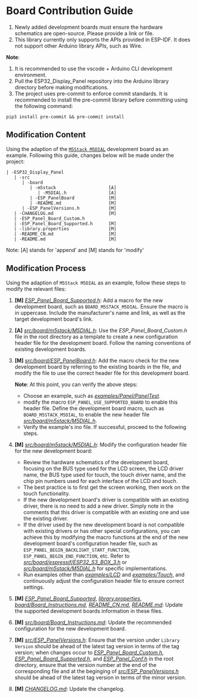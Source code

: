 # Board Contribution Guide

1. Newly added development boards must ensure the hardware schematics are open-source. Please provide a link or file.
2. This library currently only supports the APIs provided in ESP-IDF. It does not support other Arduino library APIs, such as Wire.

**Note**:
1. It is recommended to use the vscode + Arduino CLI development environment.
2. Pull the ESP32_Display_Panel repository into the Arduino library directory before making modifications.
3. The project uses pre-commit to enforce commit standards. It is recommended to install the pre-commit library before committing using the following command:

```
pip3 install pre-commit && pre-commit install
```

## Modification Content

Using the adaption of the [`M5Stack M5DIAL`](https://github.com/esp-arduino-libs/ESP32_Display_Panel/commit/1886c668468626b9dd2ae975f7db12df5413378e) development board as an example. Following this guide, changes below will be made under the project:

```
| -ESP32_Display_Panel
   | -src
      | -board
         | -m5stack                    [A]
            | -M5DIAL.h                [A]
         | -ESP_PanelBoard             [M]
         | -README.md                  [M]
      | -ESP_PanelVersions.h           [M]
   | -CHANGELOG.md                     [M]
   | -ESP_Panel_Board_Custom.h         
   | -ESP_Panel_Board_Supported.h      [M]
   | -library.properties               [M]
   | -README_CN.md                     [M]
   | -README.md                        [M]
```
Note: [A] stands for 'append' and [M] stands for 'modify'

## Modification Process

Using the adaption of `M5Stack M5DIAL` as an example, follow these steps to modify the relevant files:

1. **[M]** *[ESP_Panel_Board_Supported.h](../../ESP_Panel_Board_Supported.h)*: Add a macro for the new development board, such as `BOARD_M5STACK_M5DIAL`. Ensure the macro is in uppercase. Include the manufacturer's name and link, as well as the target development board's link.
2. **[A]** *[src/board/m5stack/M5DIAL.h](../board/m5stack/M5DIAL.h)*: Use the *ESP_Panel_Board_Custom.h* file in the root directory as a template to create a new configuration header file for the development board. Follow the naming conventions of existing development boards.
3. **[M]** *[src/board/ESP_PanelBoard.h](../board/ESP_PanelBoard.h)*: Add the macro check for the new development board by referring to the existing boards in the file, and modify the file to use the correct header file for this development board.

   **Note**: At this point, you can verify the above steps:

      - Choose an example, such as *[examples/Panel/PanelTest](../../examples/Panel/PanelTest/)*.
      - modify the macro `ESP_PANEL_USE_SUPPORTED_BOARD` to enable this header file. Define the development board macro, such as `BOARD_M5STACK_M5DIAL`, to enable the new header file *[src/board/m5stack/M5DIAL.h](../board/m5stack/M5DIAL.h)*.
      - Verify the example's ino file. If successful, proceed to the following steps.

4. **[M]** *[src/board/m5stack/M5DIAL.h](../board/m5stack/M5DIAL.h)*: Modify the configuration header file for the new development board:
   - Review the hardware schematics of the development board, focusing on the BUS type used for the LCD screen, the LCD driver name, the BUS type used for touch, the touch driver name, and the chip pin numbers used for each interface of the LCD and touch.
   - The best practice is to first get the screen working, then work on the touch functionality.
   - If the new development board's driver is compatible with an existing driver, there is no need to add a new driver. Simply note in the comments that this driver is compatible with an existing one and use the existing driver.
   - If the driver used by the new development board is not compatible with existing drivers or has other special configurations, you can achieve this by modifying the macro functions at the end of the new development board's configuration header file, such as `ESP_PANEL_BEGIN_BACKLIGHT_START_FUNCTION`, `ESP_PANEL_BEGIN_END_FUNCTION`, etc. Refer to *[src/board/espressif/ESP32_S3_BOX_3.h](../board/espressif/ESP32_S3_BOX_3.h)* or *[src/board/m5stack/M5DIAL.h](../board/m5stack/M5DIAL.h)* for specific implementations.
   - Run examples other than *[examples/LCD](../../examples/LCD/)* and *[examples/Touch](../../examples/Touch/)*, and continuously adjust the configuration header file to ensure correct settings.

5. **[M]** *[ESP_Panel_Board_Supported](../../ESP_Panel_Board_Supported.h)*, *[library.properties](../../library.properties)*, *[board/Board_Instructions.md](../board/Board_Instructions.md)*, *[README_CN.md](../../README_CN.md)*, *[README.md](../../README.md)*: Update the supported development boards information in these files.
6. **[M]** *[src/board/Board_Instructions.md](../board/Board_Instructions.md)*: Update the recommended configuration for the new development board.
7. **[M]** *[src/ESP_PanelVersions.h](../ESP_PanelVersions.h)*: Ensure that the version under `Library Version` should be ahead of the latest tag version in terms of the tag version; when changes occur to *[ESP_Panel_Board_Custom.h](../../ESP_Panel_Board_Custom.h)*, *[ESP_Panel_Board_Supported.h](../../ESP_Panel_Board_Supported.h)*, and *[ESP_Panel_Conf.h](../../ESP_Panel_Conf.h)* in the root directory, ensure that the version number at the end of the corresponding file and at the beginging of *[src/ESP_PanelVersions.h](../ESP_PanelVersions.h)* should be ahead of the latest tag version in terms of the minor version.
8. **[M]** *[CHANGELOG.md](../../CHANGELOG.md)*: Update the changelog.